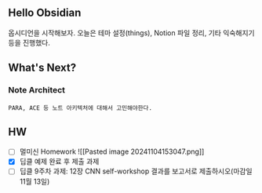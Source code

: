 
## Hello Obsidian
옵시디언을 시작해보자. 
오늘은 테마 설정(things), Notion 파일 정리, 기타 익숙해지기 등을 진행했다.

## What's Next?
### Note Architect
	PARA, ACE 등 노트 아키텍처에 대해서 고민해야한다.


## HW
- [ ] 멀미신 Homework
	![[Pasted image 20241104153047.png]]
- [x] 딥클 예제 완료 후 제출 과제
- [ ] 딥클 9주차 과제: 12장 CNN self-workshop 결과를 보고서로 제출하시오(마감일11월 13일)